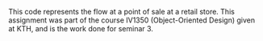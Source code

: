 This code represents the flow at a point of sale at a retail store. 
This assignment was part of the course IV1350 (Object-Oriented Design) given at KTH,
and is the work done for seminar 3.

